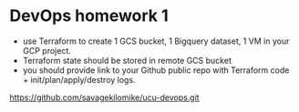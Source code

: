 # DevOps homework 1

- use Terraform to create 1 GCS bucket, 1 Bigquery dataset, 1 VM in your GCP project.
- Terraform state should be stored in remote GCS bucket
- you should provide link to your Github public repo with Terraform code + init/plan/apply/destroy logs.


https://github.com/savagekilomike/ucu-devops.git